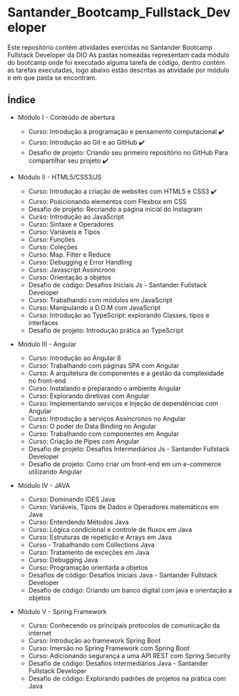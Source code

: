 # Santander_Bootcamp_Fullstack_Developer

Este repositório contém atividades exercidas no Santander Bootcamp Fullstack Developer da DIO
As pastas nomeadas representam cada módulo do bootcamp onde foi executado alguma tarefa de código, dentro contém as tarefas executadas, logo abaixo estão descritas as atividade por módulo e em que pasta se encontram.

## Índice

  - Módulo I - Conteúdo de abertura
    - Curso: Introdução à programação e pensamento computacional :heavy_check_mark:
    - Curso: Introdução ao Git e ao GitHub :heavy_check_mark:
    - Desafio de projeto: Criando seu primeiro repositório no GitHub Para compartilhar seu projeto :heavy_check_mark:


  - Módulo II - HTML5/CSS3/JS
    - Curso: Introdução a criação de websites com HTML5 e CSS3 :heavy_check_mark:
    - Curso: Posicionando elementos com Flexbox em CSS
    - Desafio de projeto: Recriando a página inicial do Instagram
    - Curso: Introdução ao JavaScript
    - Curso: Sintaxe e Operadores
    - Curso: Variáveis e Tipos
    - Curso: Funções
    - Curso: Coleções
    - Curso: Map. Filter e Reduce
    - Curso: Debugging e Error Handling
    - Curso: Javascript Assíncrono
    - Curso: Orientação a objetos
    - Desafio de código: Desafios Iniciais Js - Santander Fullstack Developer
    - Curso: Trabalhando com módulos em JavaScript
    - Curso: Manipulando a D.O.M com JavaScript
    - Curso: Introdução ao TypeScript: explorando Classes, tipos e interfaces
    - Desafio de projeto: Introdução prática ao TypeScript


  - Módulo III - Angular
    - Curso: Introdução ao Angular 8
    - Curso: Trabalhando com páginas SPA com Angular
    - Curso: A arquitetura de componentes e a gestão da complexidade no front-end
    - Curso: Instalando e preparando o ambiente Angular
    - Curso: Explorando diretivas com Angular
    - Curso: Implementando serviços e Injeção de dependências com Angular
    - Curso: Introdução a serviços Assíncronos no Angular
    - Curso: O poder do Data Binding no Angular
    - Curso: Trabalhando com componentes em Angular
    - Curso: Criação de Pipes com Angular
    - Desafio de projeto: Desafios Intermediários Js - Santander Fullstack Developer
    - Desafio de projeto: Como criar um front-end em um e-commerce utilizando Angular


  - Módulo IV - JAVA
    - Curso: Dominando IDES Java
    - Curso: Variáveis, Tipos de Dados e Operadores matemáticos em Java
    - Curso: Entendendo Métodos Java
    - Curso: Lógica condicional e controle de fluxos em Java
    - Curso: Estruturas de repetição e Arrays em Java
    - Curso - Trabalhando com Collections Java
    - Curso: Tratamento de exceções em Java
    - Curso: Debugging Java
    - Curso: Programação orientada a objetos
    - Desafios de código: Desafios Iniciais Java - Santander Fullstack Developer
    - Desafio de código: Criando um banco digital com java e orientação a objetos


  - Módulo V - Spring Framework
    - Curso: Conhecendo os principais protocolos de comunicação da internet
    - Curso: Introdução ao framework Spring Boot
    - Curso: Imersão no Spring Framework com Spring Boot
    - Curso: Adicionando segurança a uma API REST com Spring Security
    - Desafio de código: Desafios intermediários Java - Santander Fullstack Developer
    - Desafio de código: Explorando padrões de projetos na prática com Java
